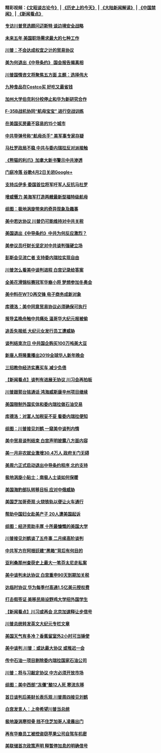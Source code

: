 #### 精彩视频：[《文昭谈古论今》](http://45.32.25.56/wenzhao) | [《历史上的今天》](http://45.32.25.56/today-in-history) | [《大陆新闻解读》](http://45.32.25.56/ntdtv-comedy) | [《中国禁闻》](http://45.32.25.56/ntdtv-news) | [《新闻看点》](http://45.32.25.56/news-insight) 

 #### [专访川普竞选顾问迈斯特 谈边境安全战略](../pages/nsc412/n11022555.md?t=02040631) 

#### [未来五年 美国职场需求最大的七种工作](../pages/nsc412/n11017088.md?t=02040631) 

#### [川普：不会达成权宜之计的贸易协议](../pages/nsc412/n11022486.md?t=02040631) 

#### [美为何退出《中导条约》 国会报告揭真相](../pages/nsc412/n11022256.md?t=02040631) 

#### [川普国情咨文将聚焦五方面 主题：选择伟大](../pages/nsc412/n11021501.md?t=02040631) 

#### [九种食品在Costco买 好吃又最省钱](../pages/nsc412/n11013272.md?t=02040631) 

#### [加州大学伯克利分校停止和华为新研究合作](../pages/nsc412/n11021086.md?t=02040631) 

#### [F-35B战机协同“航母宝宝” 进行空战训练](../pages/nsc412/n11020866.md?t=02040631) 

#### [在美国买房最不容易的15个城市](../pages/nsc412/n11019708.md?t=02040631) 

#### [中共导弹号称“航母杀手” 美军事专家存疑](../pages/nsc412/n11021488.md?t=02040631) 

#### [马杜罗政局不稳 中共与委内瑞拉反对派接触](../pages/nsc412/n11020719.md?t=02040631) 

#### [《熊猫的利爪》加拿大新书警示中共渗透](../pages/nsc412/n11020739.md?t=02040631) 

#### [门庭冷落 谷歌4月2日关闭Google+](../pages/nsc412/n11020806.md?t=02040631) 

#### [支持瓜伊多 委国首位将军吁军人反抗马杜罗](../pages/nsc412/n11020776.md?t=02040631) 

#### [增威慑力 美海军打造两艘最新型福特级航母](../pages/nsc412/n11020744.md?t=02040631) 

#### [组图：极地涡旋带来的奇异现象及趣事](../pages/nsc412/n11020731.md?t=02040631) 

#### [美中若达协议 川普仍可能维持对中共关税](../pages/nsc412/n11020625.md?t=02040631) 

#### [美国退出《中导条约》中共为何反应激烈？](../pages/nsc412/n11020569.md?t=02040631) 

#### [美参议员吁财长坚定对中共谈判强硬立场](../pages/nsc412/n11020440.md?t=02040631) 

#### [彭斯会见流亡者 支持委内瑞拉实现自由](../pages/nsc412/n11020031.md?t=02040631) 

#### [川普怎么看美中谈判进程 白宫记录给答案](../pages/nsc412/n11019682.md?t=02040631) 

#### [全美花滑锦标赛冠军华裔小将  梦想参加冬奥会](../pages/nsc412/n11019761.md?t=02040631) 

#### [美中料在WTO再交锋 电子商务成新对象](../pages/nsc412/n11018959.md?t=02040631) 

#### [库德洛：美中同意贸易协议必须确保可执行](../pages/nsc412/n11019036.md?t=02040631) 

#### [报导孟晚舟触中共痛处 温哥华大纪元报被偷](../pages/nsc412/n11019232.md?t=02040631) 

#### [追丢失报纸 大纪元女发行员工遭威胁](../pages/nsc412/n11019384.md?t=02040631) 

#### [谈判结束次日 中共国企购买100万吨美大豆](../pages/nsc412/n11019167.md?t=02040631) 

#### [新唐人将隆重播出2019全球华人新年晚会](../pages/nsc412/n11016043.md?t=02040631) 

#### [三招教你经济实惠买车 减少负债](../pages/nsc412/n11018732.md?t=02040631) 

#### [【新闻看点】谈判有进展无协议 川习会再拍板](../pages/nsc412/n11018718.md?t=02040631) 

#### [川普跟郭台铭通话 鸿海威斯康辛州项目继续](../pages/nsc412/n11018841.md?t=02040631) 

#### [美国限制外国实体和委内瑞拉做石油交易](../pages/nsc412/n11018353.md?t=02040631) 

#### [库德洛：对富人加税妥不妥 看委内瑞拉便知](../pages/nsc412/n11018735.md?t=02040631) 

#### [组图：川普接见刘鹤 一窥美中谈判内情](../pages/nsc412/n11018301.md?t=02040631) 

#### [美中贸易谈判结束 白宫声明披露八方面内容](../pages/nsc412/n11018681.md?t=02040631) 

#### [美一月非农就业激增30.4万人 政府关门无碍](../pages/nsc412/n11018450.md?t=02040631) 

#### [美周六正式启动退出中导条约程序 北约支持](../pages/nsc412/n11018405.md?t=02040631) 

#### [极地涡旋小贴士：南极人士谈如何保暖](../pages/nsc412/n11017984.md?t=02040631) 

#### [美国海豹部队转移目标 应对中俄威胁](../pages/nsc412/n11017801.md?t=02040631) 

#### [美国芝加哥奇观 火烧铁轨以便让火车通行](../pages/nsc412/n11017196.md?t=02040631) 

#### [帮助中国妇女赴美产子 20人遭美国起诉](../pages/nsc412/n11017068.md?t=02040631) 

#### [组图：经济资助丰厚 十所最慷慨的美国大学](../pages/nsc412/n11016519.md?t=02040631) 

#### [川普接见刘鹤谈了五件事 二月续高阶谈判](../pages/nsc412/n11016767.md?t=02040631) 

#### [中共军方在阿根廷建“黑箱”背后有何目的](../pages/nsc412/n11016689.md?t=02040631) 

#### [亚利桑那州查获史上最大一笔芬太尼走私案](../pages/nsc412/n11016442.md?t=02040631) 

#### [美中谈判未达协议 白宫重申90天到期加关税](../pages/nsc412/n11016604.md?t=02040631) 

#### [达临时协议 华为每季付高通1.5亿美元授权费](../pages/nsc412/n11016503.md?t=02040631) 

#### [打击假签证 美移民局设野鸡大学招外国学生](../pages/nsc412/n11016378.md?t=02040631) 

#### [【新闻看点】川习或再会 北京加速释让步信号](../pages/nsc412/n11016108.md?t=02040631) 

#### [川普总统转发英文大纪元专栏文章](../pages/nsc412/n11016258.md?t=02040631) 

#### [美国天气有多冷？香蕉留室外2小时可当锤使](../pages/nsc412/n11016264.md?t=02040631) 

#### [美中谈判 川普：或达最大协议 或推迟一会](../pages/nsc412/n11016270.md?t=02040631) 

#### [传中石油一项目剔除委内瑞拉国家石油公司](../pages/nsc412/n11015982.md?t=02040631) 

#### [川普：将与习敲定协议 中方必须开放市场](../pages/nsc412/n11015814.md?t=02040631) 

#### [组图：美中西部“冻僵”酿12人死 寒流东移](../pages/nsc412/n11015675.md?t=02040631) 

#### [首日谈判后美财长表乐观 川普周四接见刘鹤](../pages/nsc412/n11015436.md?t=02040631) 

#### [白宫发言人：上帝希望川普当总统](../pages/nsc412/n11015016.md?t=02040631) 

#### [极地漩涡寒彻骨 挡不住芝加哥人凌晨出门](../pages/nsc412/n11014521.md?t=02040631) 

#### [再有华裔员工被控盗窃苹果公司自驾车机密](../pages/nsc412/n11014629.md?t=02040631) 

#### [美联储首次政策声明 释暂停加息的明确信号](../pages/nsc412/n11013829.md?t=02040631) 

